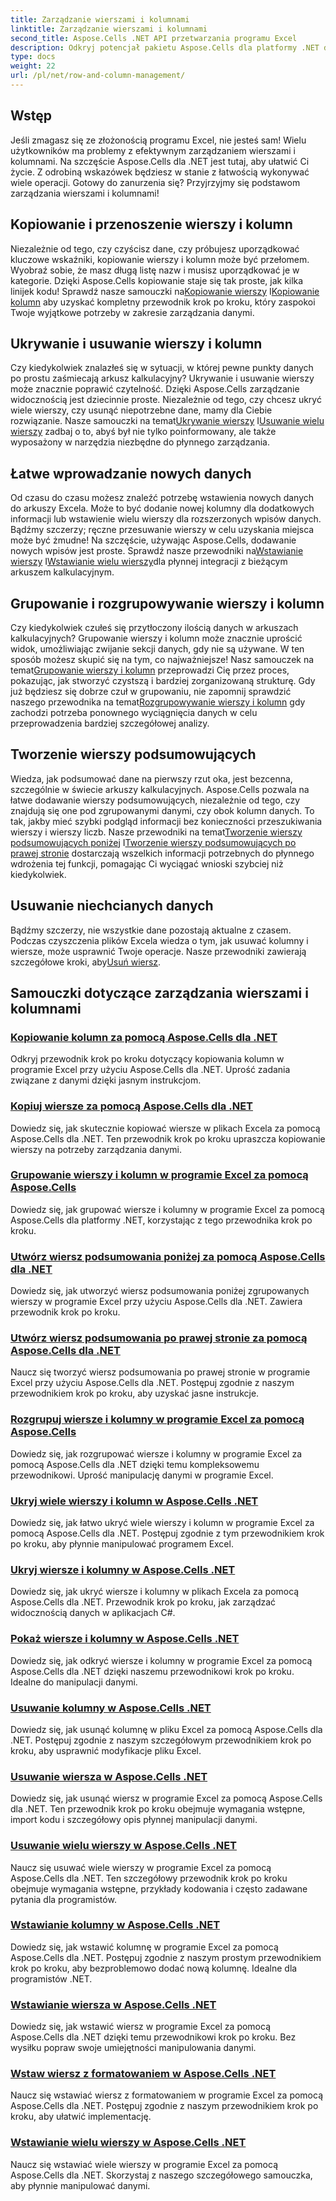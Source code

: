 ```yaml
---
title: Zarządzanie wierszami i kolumnami
linktitle: Zarządzanie wierszami i kolumnami
second_title: Aspose.Cells .NET API przetwarzania programu Excel
description: Odkryj potencjał pakietu Aspose.Cells dla platformy .NET dzięki naszym kompleksowym samouczkom dotyczącym zarządzania wierszami i kolumnami, które pozwolą Ci bez wysiłku rozwinąć umiejętności korzystania z programu Excel.
type: docs
weight: 22
url: /pl/net/row-and-column-management/
---
```

## Wstęp

Jeśli zmagasz się ze złożonością programu Excel, nie jesteś sam! Wielu użytkowników ma problemy z efektywnym zarządzaniem wierszami i kolumnami. Na szczęście Aspose.Cells dla .NET jest tutaj, aby ułatwić Ci życie. Z odrobiną wskazówek będziesz w stanie z łatwością wykonywać wiele operacji. Gotowy do zanurzenia się? Przyjrzyjmy się podstawom zarządzania wierszami i kolumnami!

## Kopiowanie i przenoszenie wierszy i kolumn

 Niezależnie od tego, czy czyścisz dane, czy próbujesz uporządkować kluczowe wskaźniki, kopiowanie wierszy i kolumn może być przełomem. Wyobraź sobie, że masz długą listę nazw i musisz uporządkować je w kategorie. Dzięki Aspose.Cells kopiowanie staje się tak proste, jak kilka linijek kodu! Sprawdź nasze samouczki na[Kopiowanie wierszy](./copying-rows/) I[Kopiowanie kolumn](./copying-columns/) aby uzyskać kompletny przewodnik krok po kroku, który zaspokoi Twoje wyjątkowe potrzeby w zakresie zarządzania danymi.

## Ukrywanie i usuwanie wierszy i kolumn

 Czy kiedykolwiek znalazłeś się w sytuacji, w której pewne punkty danych po prostu zaśmiecają arkusz kalkulacyjny? Ukrywanie i usuwanie wierszy może znacznie poprawić czytelność. Dzięki Aspose.Cells zarządzanie widocznością jest dziecinnie proste. Niezależnie od tego, czy chcesz ukryć wiele wierszy, czy usunąć niepotrzebne dane, mamy dla Ciebie rozwiązanie. Nasze samouczki na temat[Ukrywanie wierszy](./hide-rows-columns-aspose-cells/) I[Usuwanie wielu wierszy](./delete-multiple-rows-aspose-cells/) zadbaj o to, abyś był nie tylko poinformowany, ale także wyposażony w narzędzia niezbędne do płynnego zarządzania.

## Łatwe wprowadzanie nowych danych

 Od czasu do czasu możesz znaleźć potrzebę wstawienia nowych danych do arkuszy Excela. Może to być dodanie nowej kolumny dla dodatkowych informacji lub wstawienie wielu wierszy dla rozszerzonych wpisów danych. Bądźmy szczerzy; ręczne przesuwanie wierszy w celu uzyskania miejsca może być żmudne! Na szczęście, używając Aspose.Cells, dodawanie nowych wpisów jest proste. Sprawdź nasze przewodniki na[Wstawianie wierszy](./insert-row-aspose-cells/) I[Wstawianie wielu wierszy](./insert-multiple-rows-aspose-cells/)dla płynnej integracji z bieżącym arkuszem kalkulacyjnym.

## Grupowanie i rozgrupowywanie wierszy i kolumn

 Czy kiedykolwiek czułeś się przytłoczony ilością danych w arkuszach kalkulacyjnych? Grupowanie wierszy i kolumn może znacznie uprościć widok, umożliwiając zwijanie sekcji danych, gdy nie są używane. W ten sposób możesz skupić się na tym, co najważniejsze! Nasz samouczek na temat[Grupowanie wierszy i kolumn](./grouping-rows-and-columns/) przeprowadzi Cię przez proces, pokazując, jak stworzyć czystszą i bardziej zorganizowaną strukturę. Gdy już będziesz się dobrze czuł w grupowaniu, nie zapomnij sprawdzić naszego przewodnika na temat[Rozgrupowywanie wierszy i kolumn](./ungrouping-rows-and-columns/) gdy zachodzi potrzeba ponownego wyciągnięcia danych w celu przeprowadzenia bardziej szczegółowej analizy.

## Tworzenie wierszy podsumowujących

Wiedza, jak podsumować dane na pierwszy rzut oka, jest bezcenna, szczególnie w świecie arkuszy kalkulacyjnych. Aspose.Cells pozwala na łatwe dodawanie wierszy podsumowujących, niezależnie od tego, czy znajdują się one pod zgrupowanymi danymi, czy obok kolumn danych. To tak, jakby mieć szybki podgląd informacji bez konieczności przeszukiwania wierszy i wierszy liczb. Nasze przewodniki na temat[Tworzenie wierszy podsumowujących poniżej](./summary-row-below/) I[Tworzenie wierszy podsumowujących po prawej stronie](./summary-row-right/) dostarczają wszelkich informacji potrzebnych do płynnego wdrożenia tej funkcji, pomagając Ci wyciągać wnioski szybciej niż kiedykolwiek.

## Usuwanie niechcianych danych

 Bądźmy szczerzy, nie wszystkie dane pozostają aktualne z czasem. Podczas czyszczenia plików Excela wiedza o tym, jak usuwać kolumny i wiersze, może usprawnić Twoje operacje. Nasze przewodniki zawierają szczegółowe kroki, aby[Usuń wiersz](./delete-row-aspose-cells/).

## Samouczki dotyczące zarządzania wierszami i kolumnami
### [Kopiowanie kolumn za pomocą Aspose.Cells dla .NET](./copying-columns/)
Odkryj przewodnik krok po kroku dotyczący kopiowania kolumn w programie Excel przy użyciu Aspose.Cells dla .NET. Uprość zadania związane z danymi dzięki jasnym instrukcjom.
### [Kopiuj wiersze za pomocą Aspose.Cells dla .NET](./copying-rows/)
Dowiedz się, jak skutecznie kopiować wiersze w plikach Excela za pomocą Aspose.Cells dla .NET. Ten przewodnik krok po kroku upraszcza kopiowanie wierszy na potrzeby zarządzania danymi.
### [Grupowanie wierszy i kolumn w programie Excel za pomocą Aspose.Cells](./grouping-rows-and-columns/)
Dowiedz się, jak grupować wiersze i kolumny w programie Excel za pomocą Aspose.Cells dla platformy .NET, korzystając z tego przewodnika krok po kroku.
### [Utwórz wiersz podsumowania poniżej za pomocą Aspose.Cells dla .NET](./summary-row-below/)
Dowiedz się, jak utworzyć wiersz podsumowania poniżej zgrupowanych wierszy w programie Excel przy użyciu Aspose.Cells dla .NET. Zawiera przewodnik krok po kroku.
### [Utwórz wiersz podsumowania po prawej stronie za pomocą Aspose.Cells dla .NET](./summary-row-right/)
Naucz się tworzyć wiersz podsumowania po prawej stronie w programie Excel przy użyciu Aspose.Cells dla .NET. Postępuj zgodnie z naszym przewodnikiem krok po kroku, aby uzyskać jasne instrukcje.
### [Rozgrupuj wiersze i kolumny w programie Excel za pomocą Aspose.Cells](./ungrouping-rows-and-columns/)
Dowiedz się, jak rozgrupować wiersze i kolumny w programie Excel za pomocą Aspose.Cells dla .NET dzięki temu kompleksowemu przewodnikowi. Uprość manipulację danymi w programie Excel.
### [Ukryj wiele wierszy i kolumn w Aspose.Cells .NET](./hide-multiple-rows-columns-aspose-cells/)
Dowiedz się, jak łatwo ukryć wiele wierszy i kolumn w programie Excel za pomocą Aspose.Cells dla .NET. Postępuj zgodnie z tym przewodnikiem krok po kroku, aby płynnie manipulować programem Excel.
### [Ukryj wiersze i kolumny w Aspose.Cells .NET](./hide-rows-columns-aspose-cells/)
Dowiedz się, jak ukryć wiersze i kolumny w plikach Excela za pomocą Aspose.Cells dla .NET. Przewodnik krok po kroku, jak zarządzać widocznością danych w aplikacjach C#.
### [Pokaż wiersze i kolumny w Aspose.Cells .NET](./unhide-rows-columns-aspose-cells/)
Dowiedz się, jak odkryć wiersze i kolumny w programie Excel za pomocą Aspose.Cells dla .NET dzięki naszemu przewodnikowi krok po kroku. Idealne do manipulacji danymi.
### [Usuwanie kolumny w Aspose.Cells .NET](./delete-column-aspose-cells/)
Dowiedz się, jak usunąć kolumnę w pliku Excel za pomocą Aspose.Cells dla .NET. Postępuj zgodnie z naszym szczegółowym przewodnikiem krok po kroku, aby usprawnić modyfikacje pliku Excel.
### [Usuwanie wiersza w Aspose.Cells .NET](./delete-row-aspose-cells/)
Dowiedz się, jak usunąć wiersz w programie Excel za pomocą Aspose.Cells dla .NET. Ten przewodnik krok po kroku obejmuje wymagania wstępne, import kodu i szczegółowy opis płynnej manipulacji danymi.
### [Usuwanie wielu wierszy w Aspose.Cells .NET](./delete-multiple-rows-aspose-cells/)
Naucz się usuwać wiele wierszy w programie Excel za pomocą Aspose.Cells dla .NET. Ten szczegółowy przewodnik krok po kroku obejmuje wymagania wstępne, przykłady kodowania i często zadawane pytania dla programistów.
### [Wstawianie kolumny w Aspose.Cells .NET](./insert-column-aspose-cells/)
Dowiedz się, jak wstawić kolumnę w programie Excel za pomocą Aspose.Cells dla .NET. Postępuj zgodnie z naszym prostym przewodnikiem krok po kroku, aby bezproblemowo dodać nową kolumnę. Idealne dla programistów .NET.
### [Wstawianie wiersza w Aspose.Cells .NET](./insert-row-aspose-cells/)
Dowiedz się, jak wstawić wiersz w programie Excel za pomocą Aspose.Cells dla .NET dzięki temu przewodnikowi krok po kroku. Bez wysiłku popraw swoje umiejętności manipulowania danymi.
### [Wstaw wiersz z formatowaniem w Aspose.Cells .NET](./insert-row-formatting-aspose-cells/)
Naucz się wstawiać wiersz z formatowaniem w programie Excel za pomocą Aspose.Cells dla .NET. Postępuj zgodnie z naszym przewodnikiem krok po kroku, aby ułatwić implementację.
### [Wstawianie wielu wierszy w Aspose.Cells .NET](./insert-multiple-rows-aspose-cells/)
Naucz się wstawiać wiele wierszy w programie Excel za pomocą Aspose.Cells dla .NET. Skorzystaj z naszego szczegółowego samouczka, aby płynnie manipulować danymi.